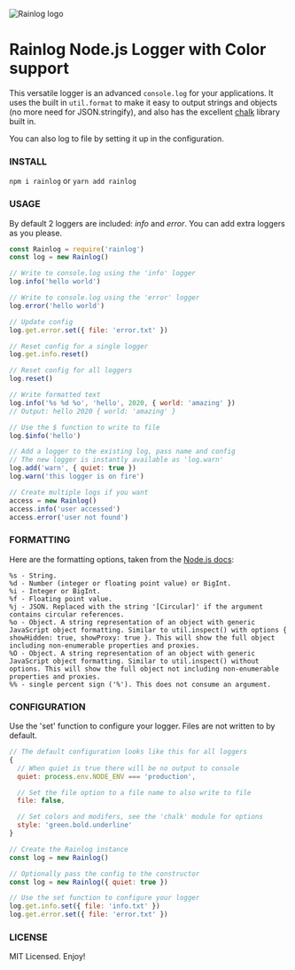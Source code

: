 ![Rainlog logo](https://s3.amazonaws.com/7ino/1539491283_rainlog-logo.png)

# Rainlog Node.js Logger with Color support

This versatile logger is an advanced ```console.log``` for your applications. It uses the built in ```util.format``` to make it easy to output strings and objects (no more need for JSON.stringify), and also has the excellent [chalk](https://github.com/chalk/chalk) library built in.

You can also log to file by setting it up in the configuration.

### INSTALL
```npm i rainlog``` or ```yarn add rainlog```

### USAGE
By default 2 loggers are included: *info* and *error*. You can add extra loggers as you please.
```javascript
const Rainlog = require('rainlog')
const log = new Rainlog()

// Write to console.log using the 'info' logger
log.info('hello world')

// Write to console.log using the 'error' logger
log.error('hello world')

// Update config
log.get.error.set({ file: 'error.txt' })

// Reset config for a single logger
log.get.info.reset()

// Reset config for all loggers
log.reset()

// Write formatted text
log.info('%s %d %o', 'hello', 2020, { world: 'amazing' })
// Output: hello 2020 { world: 'amazing' }

// Use the $ function to write to file
log.$info('hello')

// Add a logger to the existing log, pass name and config
// The new logger is instantly available as 'log.warn'
log.add('warn', { quiet: true })
log.warn('this logger is on fire')

// Create multiple logs if you want
access = new Rainlog()
access.info('user accessed')
access.error('user not found')
```

### FORMATTING
Here are the formatting options, taken from the [Node.js docs](https://nodejs.org/api/util.html#util_util_format_format_args):
```
%s - String.
%d - Number (integer or floating point value) or BigInt.
%i - Integer or BigInt.
%f - Floating point value.
%j - JSON. Replaced with the string '[Circular]' if the argument contains circular references.
%o - Object. A string representation of an object with generic JavaScript object formatting. Similar to util.inspect() with options { showHidden: true, showProxy: true }. This will show the full object including non-enumerable properties and proxies.
%O - Object. A string representation of an object with generic JavaScript object formatting. Similar to util.inspect() without options. This will show the full object not including non-enumerable properties and proxies.
%% - single percent sign ('%'). This does not consume an argument.
```

### CONFIGURATION
Use the 'set' function to configure your logger. Files are not written to by default.
```javascript
// The default configuration looks like this for all loggers
{
  // When quiet is true there will be no output to console
  quiet: process.env.NODE_ENV === 'production',

  // Set the file option to a file name to also write to file
  file: false,

  // Set colors and modifers, see the 'chalk' module for options
  style: 'green.bold.underline'
}

// Create the Rainlog instance
const log = new Rainlog()

// Optionally pass the config to the constructor
const log = new Rainlog({ quiet: true })

// Use the set function to configure your logger
log.get.info.set({ file: 'info.txt' })
log.get.error.set({ file: 'error.txt' })
```

### LICENSE
MIT Licensed. Enjoy!
